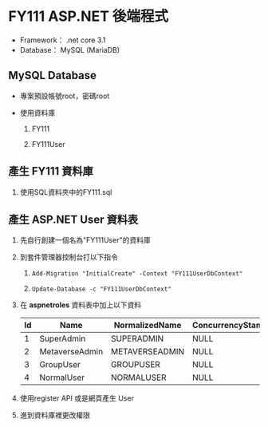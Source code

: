 # FY111 ASP.NET 後端程式
- Framework：   .net core 3.1
- Database：    MySQL (MariaDB)

## MySQL Database

- 專案預設帳號root，密碼root

- 使用資料庫

    1. FY111

    2. FY111User

## 產生 FY111 資料庫

1. 使用SQL資料夾中的FY111.sql

## 產生 ASP.NET User 資料表

1. 先自行創建一個名為"FY111User"的資料庫

2. 到套件管理器控制台打以下指令

    1. `Add-Migration "InitialCreate" -Context "FY111UserDbContext"`

    2. `Update-Database -c "FY111UserDbContext"`

3. 在 **aspnetroles** 資料表中加上以下資料

    Id|Name|NormalizedName|ConcurrencyStamp
    --|----|--------------|----------------
    1|SuperAdmin|SUPERADMIN|NULL
    2|MetaverseAdmin|METAVERSEADMIN|NULL
    3|GroupUser|GROUPUSER|NULL
    4|NormalUser|NORMALUSER|NULL

4. 使用register API 或是網頁產生 User

5. 進到資料庫裡更改權限